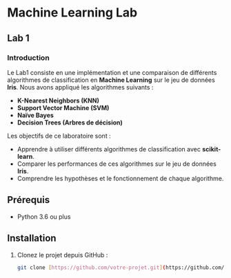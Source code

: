 # Machine Learning  Lab

## Lab 1

### Introduction

Le Lab1 consiste en une implémentation et une comparaison de différents algorithmes de classification en **Machine Learning** sur le jeu de données **Iris**. Nous avons appliqué les algorithmes suivants :
- **K-Nearest Neighbors (KNN)**
- **Support Vector Machine (SVM)**
- **Naïve Bayes**
- **Decision Trees (Arbres de décision)**

Les objectifs de ce laboratoire sont :
- Apprendre à utiliser différents algorithmes de classification avec **scikit-learn**.
- Comparer les performances de ces algorithmes sur le jeu de données **Iris**.
- Comprendre les hypothèses et le fonctionnement de chaque algorithme.

## Prérequis

- Python 3.6 ou plus

## Installation

1. Clonez le projet depuis GitHub :
   ```bash
   git clone [https://github.com/votre-projet.git](https://github.com/ryanbagot/ML_LAB_ECE.git
